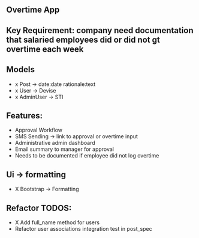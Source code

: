 ## Overtime App

## Key Requirement: company need documentation that salaried employees did or did not gt overtime each week


## Models 
- x Post -> date:date rationale:text
- x User -> Devise
- x AdminUser -> STI

## Features: 
- Approval Workflow
- SMS Sending -> link to approval or overtime input
- Administrative admin dashboard
- Email summary to manager for approval
- Needs to be documented if employee did not log overtime

## Ui -> formatting

- X Bootstrap -> Formatting

## Refactor TODOS: 
- X Add full_name method for users
- Refactor user associations integration test in post_spec